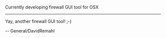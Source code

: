 

Currently developing firewall GUI tool for OSX

----

Yay, another firewall GUI tool! ;-)

-- General/DavidRemahl